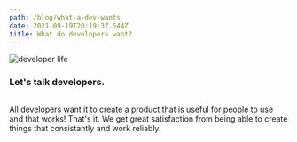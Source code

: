 ```yaml
---
path: /blog/what-a-dev-wants
date: 2021-09-19T20:19:37.544Z
title: What do developers want?
---
```

<div style="display:flex; justify-content:center; flex-direction:column">
<img src="https://res.cloudinary.com/dbqzzps1w/image/upload/v1632083360/ecommerce%20shopping%20app/developers-hero.jpg" alt='developer life'>
<h3>Let's talk developers.</h3>


<p>All developers want it to create a product that is useful for people to use and that works! That's it. We get great satisfaction from being able to create things that consistantly and work reliably. </p>
</div>
